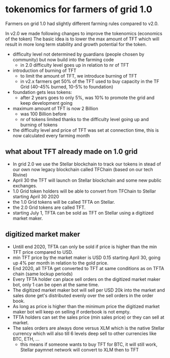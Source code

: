 # tokenomics for farmers of grid 1.0

Farmers on grid 1.0 had slightly different farming rules compared to v2.0.

In v2.0 we made following changes to improve the tokenomics (economics of the token)
The basic idea is to lower the max amount of TFT which will result in more long term stability and growth potential for the token.

- difficulty level not determined by guardians (people chosen by community) but now build into the farming code
    - in 2.0 difficulty level goes up in relation to nr of TFT
- introduction of burning of TFT
    - to limit the amount of TFT, we introduce burning of TFT
    - in v2.x farmers get 50% of the TFT used to buy capacity in the TF Grid (40-45% burned, 10-5% to foundation)
- foundation gets less tokens: 
    - after 2 years goes to only 5%, was 10% to promote the grid and keep development going
- maximum amount of TFT is now 2 Billion 
    - was 100 Billion before
    - nr of tokens limited thanks to the difficulty level going up and burning of tokens
- the difficulty level and price of TFT was set at connection time, this is now calculated every farming month

## what about TFT already made on 1.0 grid

- In grid 2.0 we use the Stellar blockchain to track our tokens in stead of our own now legacy blockchain called TFChain (based on our tech Rivine)
- April 30 the TFT will launch on Stellar blockchain and some new public exchanges.
- 1.0 Grid token holders will be able to convert from TFChain to Stellar starting April 30 2020
- the 1.0 Grid tokens will be called TFTA on Stellar.
- the 2.0 Grid tokens are called TFT.
- starting July 1, TFTA can be sold as TFT on Stellar using a digitized market maker.

## digitized market maker

- Untill end 2020, TFTA can only be sold if price is higher than the min TFT price compared to USD.
- min TFT price by the market maker is USD 0.15 starting April 30, going up 4% per month in relation to the gold price.
- End 2020, all TFTA get converted to TFT at same conditions as on TFTA chain (same lockup periods)
- Every TFTA holder can place sell orders on the digitized market maker bot, only 1 can be open at the same time.
- The digitized market maker bot will sell per USD 20k into the market and sales done get's distributed evenly over the sell orders in the order book.
- As long as price is higher than the minimum price the digitized market maker bot will keep on selling if orderbook is not empty.
- TFTA holders can set the sales price (min sales price) or they can sell at market.
- The sales orders are always done versus XLM which is the native Stellar currency which will also till 6 levels deep sell to other currencies like BTC, ETH, ...
    - this means if someone wants to buy TFT for BTC, it will still work, Stellar paymnet network will convert to XLM then to TFT
    
